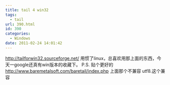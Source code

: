 ```yaml
---
title: tail 4 win32
tags:
  - tail
url: 390.html
id: 390
categories:
  - Windows
date: 2011-02-24 14:01:42
---
```


http://tailforwin32.sourceforge.net/ 用惯了linux，总喜欢用那上面的东西，今天一google还真有win版本的收藏下。 P.S. 贴个更好的 http://www.baremetalsoft.com/baretail/index.php 上面那个不兼容 utf8.这个兼容